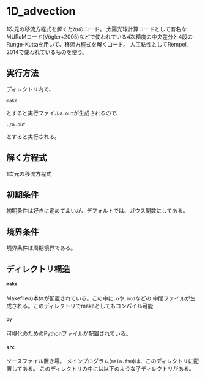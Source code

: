 # 1D_advection

1次元の移流方程式を解くためのコード。
太陽光球計算コードとして有名なMURaMコード(Vögler+2005)などで使われている4次精度の中央差分と4段のRunge-Kuttaを用いて、移流方程式を解くコード。
人工粘性としてRempel, 2014で使われているものを使う。

## 実行方法

ディレクトリ内で、

```shell
make
```
とすると実行ファイル`a.out`が生成されるので、

```shell
./a.out
```
とすると実行される。


## 解く方程式
1次元の移流方程式

## 初期条件
初期条件は好きに定めてよいが、デフォルトでは、ガウス関数にしてある。

## 境界条件

境界条件は周期境界である。

## ディレクトリ構造

#### `make`

Makefileの本体が配置されている。この中に`.o`や`.mod`などの
中間ファイルが生成される。このディレクトリでmakeとしてもコンパイル可能

#### `py`

可視化のためのPythonファイルが配置されている。

#### `src`
ソースファイル置き場。
メインプログラム(`main.f90`)は、このディレクトリに配置してある。
このディレクトリの中には以下のような子ディレクトリがある。

